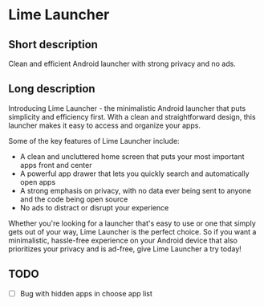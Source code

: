 # Lime Launcher

## Short description

Clean and efficient Android launcher with strong privacy and no ads.

## Long description

Introducing Lime Launcher - the minimalistic Android launcher that puts simplicity and efficiency first. With a clean and straightforward design, this launcher makes it easy to access and organize your apps.

Some of the key features of Lime Launcher include:

- A clean and uncluttered home screen that puts your most important apps front and center
- A powerful app drawer that lets you quickly search and automatically open apps
- A strong emphasis on privacy, with no data ever being sent to anyone and the code being open source
- No ads to distract or disrupt your experience

Whether you're looking for a launcher that's easy to use or one that simply gets out of your way, Lime Launcher is the perfect choice. So if you want a minimalistic, hassle-free experience on your Android device that also prioritizes your privacy and is ad-free, give Lime Launcher a try today!

## TODO

- [ ] Bug with hidden apps in choose app list
